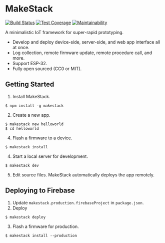 MakeStack
=========
[![Build Status](https://travis-ci.com/seiyanuta/makestack.svg?branch=master)](https://travis-ci.com/seiyanuta/makestack)
[![Test Coverage](https://api.codeclimate.com/v1/badges/d185d1942655beb89ab5/test_coverage)](https://codeclimate.com/github/seiyanuta/makestack/test_coverage)
[![Maintainability](https://api.codeclimate.com/v1/badges/d185d1942655beb89ab5/maintainability)](https://codeclimate.com/github/seiyanuta/makestack/maintainability)

A minimalistic IoT framework for super-rapid prototyping.

- Develop and deploy device-side, server-side, and web app interface all at once.
- Log collection, remote firmware update, remote procedure call, and more.
- Support ESP-32.
- Fully open sourced (CC0 or MIT).

Getting Started
---------------

1. Install MakeStack.
```
$ npm install -g makestack
```

2. Create a new app.
```
$ makestack new helloworld
$ cd helloworld
```

4. Flash a firmware to a device.
```
$ makestack install
```

4. Start a local server for development.
```
$ makestack dev
```

5. Edit source files. MakeStack automatically deploys the app remotely.

Deploying to Firebase
---------------------

1. Update `makestack.production.firebaseProject` in `package.json`.
2. Deploy

```
$ makestack deploy
```

3. Flash a firmware for production.

```
$ makestack install --production
```
